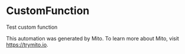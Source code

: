 
# CustomFunction

Test custom function

This automation was generated by Mito. To learn more about Mito, visit https://trymito.io.
